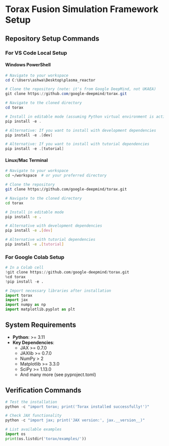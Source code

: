 # Torax Fusion Simulation Framework Setup

## Repository Setup Commands

### For VS Code Local Setup

#### Windows PowerShell
```powershell
# Navigate to your workspace
cd C:\Users\ashwa\Desktop\plasma_reactor

# Clone the repository (note: it's from Google DeepMind, not UKAEA)
git clone https://github.com/google-deepmind/torax.git

# Navigate to the cloned directory
cd torax

# Install in editable mode (assuming Python virtual environment is activated)
pip install -e .

# Alternative: If you want to install with development dependencies
pip install -e .[dev]

# Alternative: If you want to install with tutorial dependencies
pip install -e .[tutorial]
```

#### Linux/Mac Terminal
```bash
# Navigate to your workspace
cd ~/workspace  # or your preferred directory

# Clone the repository
git clone https://github.com/google-deepmind/torax.git

# Navigate to the cloned directory
cd torax

# Install in editable mode
pip install -e .

# Alternative with development dependencies
pip install -e .[dev]

# Alternative with tutorial dependencies
pip install -e .[tutorial]
```

### For Google Colab Setup

```python
# In a Colab cell
!git clone https://github.com/google-deepmind/torax.git
%cd torax
!pip install -e .

# Import necessary libraries after installation
import torax
import jax
import numpy as np
import matplotlib.pyplot as plt
```

## System Requirements

- **Python**: >= 3.11
- **Key Dependencies**:
  - JAX >= 0.7.0
  - JAXlib >= 0.7.0
  - NumPy > 2
  - Matplotlib >= 3.3.0
  - SciPy >= 1.13.0
  - And many more (see pyproject.toml)

## Verification Commands

```python
# Test the installation
python -c "import torax; print('Torax installed successfully!')"

# Check JAX functionality
python -c "import jax; print('JAX version:', jax.__version__)"

# List available examples
import os
print(os.listdir('torax/examples/'))
```